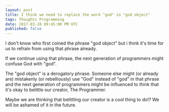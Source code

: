 ```yaml
---
layout: post
title: I think we need to replace the word "god" in "god object"
tags: Thoughts Programming
date: 2017-03-28 09:45:00 PM UTC
published: false
---
```


<!-- March 29, 2017 5:45:00 AM Philippine Time -->

I don't know who first coined the phrase "god object" but i think it's time for us to refrain from using that phrase already.

<!--more-->

If we continue using that phrase, the next generation of programmers might confuse God with "god".

The "god object" is a derogatory phrase. Someone else might (or already are) mistakenly (or rebelliously) use "God" instead of "god" in that phrase and the next generation of programmers might be influenced to think that it's okay to belittle our creator, The Programmer.

Maybe we are thinking that belittling our creator is a cool thing to do!? We will be ashamed of it in the future.
